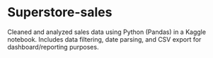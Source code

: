 # Superstore-sales
Cleaned and analyzed sales data using Python (Pandas) in a Kaggle notebook. Includes data filtering, date parsing, and CSV export for dashboard/reporting purposes.

